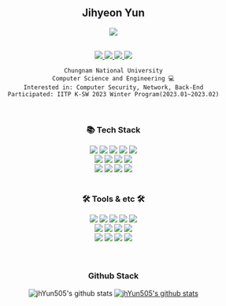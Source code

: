 <div align="center">
<h2 align="center"> Jihyeon Yun </h2>
<p align="center">
  
<a href="https://hits.seeyoufarm.com"><img src="https://hits.seeyoufarm.com/api/count/incr/badge.svg?url=https%3A%2F%2Fgithub.com%2FjhYun505%2Fhit-counter&count_bg=%2382A5FF&title_bg=%23555555&icon=&icon_color=%23E7E7E7&title=hits&edge_flat=true"/></a>  
  <br>
  
<p align="center">
  <a href="https://velog.io/@yun505">
    <img src="https://img.shields.io/badge/Tech%20Blog-20C997?style=for-the-badge&logo=Velog&logoColor=white"/>
  </a>
  <a href="https://remark-i.tistory.com">
    <img src="https://img.shields.io/badge/Tistory-000000?style=for-the-badge&logo=Tistory&logoColor=white"/>
  </a>
  <a href="https://www.linkedin.com/in/jihyeon-yun-06524b246"/>
    <img src="https://img.shields.io/badge/LinkedIn-0A66C2?style=for-the-badge&logo=LinkedIn&logoColor=white"/>
  </a>
 <a href="mailto:jihyeon.yun505@gmail.com">
  <img src="https://img.shields.io/badge/Gmail-EA4335?style=for-the-badge&logo=Gmail&logoColor=white"/>
  </a>
  
</p>

```
Chungnam National University
Computer Science and Engineering 💻
Interested in: Computer Security, Network, Back-End
Participated: IITP K-SW 2023 Winter Program(2023.01~2023.02)
```

</p>
<br>

<h3 align="center">
📚 Tech Stack
</h3>
<p align="center">
<img src="https://img.shields.io/badge/java-007396?style=flat-square&logo=java&logoColor=white">
<img src="https://img.shields.io/badge/python-3776AB?style=flat-square&logo=python&logoColor=white">
<img src="https://img.shields.io/badge/C-A8B9CC?style=flat-square&logo=C&logoColor=white">
<img src="https://img.shields.io/badge/c%2B%2B-00599C?style=flat-square&logo=c%2B%2B&logoColor=white">
<img src="https://img.shields.io/badge/PHP-777BB4?style=flat-square&logo=PHP&logoColor=white">

<br>

<img src="https://img.shields.io/badge/html5-E34F26?style=flat-square&logo=html5&logoColor=white">
<img src="https://img.shields.io/badge/OracleDB-F80000?style=flat-square&logo=Oracle&logoColor=white">
<img src="https://img.shields.io/badge/MySQL-4479A1?style=flat-square&logo=MySQL&logoColor=white">
<img src="https://img.shields.io/badge/React-61DAFB?style=flat-square&logo=React&logoColor=white">

<br>
<img src="https://img.shields.io/badge/Windows-0078D6?style=flat-square&logo=Windows&logoColor=white">
<img src="https://img.shields.io/badge/macOS-000000?style=flat-square&logo=apple&logoColor=white">
<img src="https://img.shields.io/badge/Ubuntu-E95420?style=flat-square&logo=Ubuntu&logoColor=white">
<img src="https://img.shields.io/badge/Kali%20Linux-557C94?style=flat-square&logo=Kali%20Linux&logoColor=white">


<br>
<br>

<h3>🛠️ Tools & etc 🛠️</h3>
<img src="https://img.shields.io/badge/IntelliJ-000000?style=flat-square&logo=IntelliJ%20IDEA&logoColor=white">
<img src="https://img.shields.io/badge/Eclipse-2C2255?style=flat-square&logo=Eclipse%20IDE&logoColor=white">
<img src="https://img.shields.io/badge/Vim-019733?style=flat-square&logo=Vim&logoColor=white">
<img src="https://img.shields.io/badge/PyCharm-000000?style=flat-square&logo=PyCharm&logoColor=white">
<img src="https://img.shields.io/badge/Xcode-147EFB?style=flat-square&logo=Xcode&logoColor=white">

<br>
<img src="https://img.shields.io/badge/Jupyter%20Notebook-F37626?style=flat-square&logo=Jupyter&logoColor=white">
<img src="https://img.shields.io/badge/Colab-F9AB00?style=flat-square&logo=Google%20Colab&logoColor=white">
<img src="https://img.shields.io/badge/PyTorch-EE4C2C?style=flat-square&logo=PyTorch&logoColor=white">
<img src="https://img.shields.io/badge/Anaconda-44A833?style=flat-square&logo=Anaconda&logoColor=white">
<br>
<img src="https://img.shields.io/badge/Arduino-00979D?style=flat-square&logo=Arduino&logoColor=white">
<img src="https://img.shields.io/badge/Raspberry%20Pi-A22846?style=flat-square&logo=Raspberry%20Pi&logoColor=white">
<img src="https://img.shields.io/badge/Burp%20Suite-FD5300?style=flat-square&logo=Burp%20Suite&logoColor=white">
<img src="https://img.shields.io/badge/WireShark-1679A7?style=flat-square&logo=WireShark&logoColor=white">
<br><br>

<br>
</p>


<h3 align="center">
Github Stack
</h3>

![jhYun505's github stats](https://github-readme-stats.vercel.app/api?username=jhYun505&show_icons=true&theme=github_dark)
 [![jhYun505's github stats](https://github-readme-stats.vercel.app/api/top-langs/?username=jhYun505&show_icons=true&hide_border=true&title_color=004386&icon_color=004386&layout=compact&theme=github_dark)](https://github.com/jhYun505)
